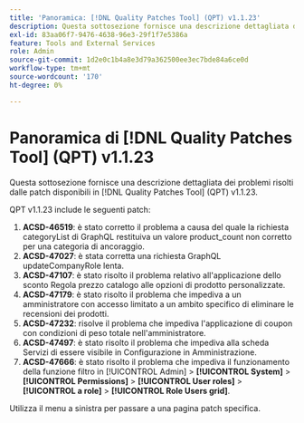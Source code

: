 ```yaml
---
title: 'Panoramica: [!DNL Quality Patches Tool] (QPT) v1.1.23'
description: Questa sottosezione fornisce una descrizione dettagliata dei problemi risolti dalle patch disponibili in  [!DNL Quality Patches Tool] (QPT) v1.1.23.
exl-id: 83aa06f7-9476-4638-96e3-29f1f7e5386a
feature: Tools and External Services
role: Admin
source-git-commit: 1d2e0c1b4a8e3d79a362500ee3ec7bde84a6ce0d
workflow-type: tm+mt
source-wordcount: '170'
ht-degree: 0%

---
```


# Panoramica di [!DNL Quality Patches Tool] (QPT) v1.1.23

Questa sottosezione fornisce una descrizione dettagliata dei problemi risolti dalle patch disponibili in [!DNL Quality Patches Tool] (QPT) v1.1.23.

QPT v1.1.23 include le seguenti patch:

1. **ACSD-46519**: è stato corretto il problema a causa del quale la richiesta categoryList di GraphQL restituiva un valore product_count non corretto per una categoria di ancoraggio.
1. **ACSD-47027**: è stata corretta una richiesta GraphQL updateCompanyRole lenta.
1. **ACSD-47107**: è stato risolto il problema relativo all&#39;applicazione dello sconto Regola prezzo catalogo alle opzioni di prodotto personalizzate.
1. **ACSD-47179**: è stato risolto il problema che impediva a un amministratore con accesso limitato a un ambito specifico di eliminare le recensioni dei prodotti.
1. **ACSD-47232**: risolve il problema che impediva l&#39;applicazione di coupon con condizioni di peso totale nell&#39;amministratore.
1. **ACSD-47497**: è stato risolto il problema che impediva alla scheda Servizi di essere visibile in Configurazione in Amministrazione.
1. **ACSD-47666**: è stato risolto il problema che impediva il funzionamento della funzione filtro in [!UICONTROL Admin] > **[!UICONTROL System]** > **[!UICONTROL Permissions]** > **[!UICONTROL User roles]** > **[!UICONTROL a role]** > **[!UICONTROL Role Users grid]**.

Utilizza il menu a sinistra per passare a una pagina patch specifica.
